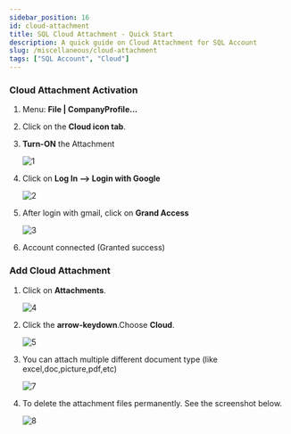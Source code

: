 ```yaml
---
sidebar_position: 16
id: cloud-attachment
title: SQL Cloud Attachment - Quick Start
description: A quick guide on Cloud Attachment for SQL Account
slug: /miscellaneous/cloud-attachment
tags: ["SQL Account", "Cloud"]
---
```


### Cloud Attachment Activation

   1. Menu: **File | CompanyProfile...**

   2. Click on the **Cloud icon tab**.

   3. **Turn-ON** the Attachment

      ![1](/img/miscellaneous/cloud-attachment/1.png)

   4. Click on **Log In —> Login with Google**

      ![2](/img/miscellaneous/cloud-attachment/2.png)

   5. After login with gmail, click on **Grand Access**

      ![3](/img/miscellaneous/cloud-attachment/3.png)

   6. Account connected (Granted success)

### Add Cloud Attachment

   1. Click on **Attachments**.

      ![4](/img/miscellaneous/cloud-attachment/4.png)

   2. Click the **arrow-keydown**.Choose **Cloud**.

      ![5](/img/miscellaneous/cloud-attachment/5.png)

   3. You can attach multiple different document type (like excel,doc,picture,pdf,etc)

      ![7](/img/miscellaneous/cloud-attachment/7.png)

   4. To delete the attachment files permanently. See the screenshot below.

      ![8](/img/miscellaneous/cloud-attachment/8.png)
